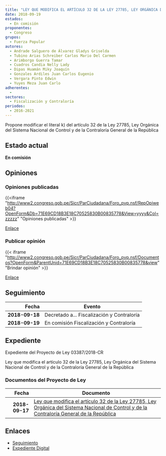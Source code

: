 ```yaml
---
title: "LEY QUE MODIFICA EL ARTÍCULO 32 DE LA LEY 27785, LEY ORGÁNICA DEL SISTEMA NACIONAL DE CONTROL Y DE LA CONTRALORÍA GENERAL DE LA REPÚBLICA"
date: 2018-09-19
estados: 
  - En comisión
proponentes: 
  - Congreso
grupos: 
  - Fuerza Popular
autores: 
  - Andrade Salguero de Álvarez Gladys Griselda
  - Tubino Arias Schreiber Carlos Mario Del Carmen
  - Arimborgo Guerra Tamar
  - Cuadros Candia Nelly Lady
  - Dipas Huamán Miky Joaquín
  - Gonzales Ardiles Juan Carlos Eugenio
  - Vergara Pinto Edwin
  - Yuyes Meza Juan Carlo
adherentes: 
  - 
sectores: 
  - Fiscalización y Contraloría
periodos: 
  - 2016-2021
---
```


Propone modificar el literal k) del artículo 32 de la Ley 27785, Ley Orgánica del Sistema Nacional de Control y de la Contraloría General de la República


## Estado actual

**En comisión**

## Opiniones

### Opiniones publicadas

{{<iframe "http://www2.congreso.gob.pe/Sicr/ParCiudadana/Foro_pvp.nsf/RepOpiweb04?OpenForm&Db=71E69CD18B3E18C70525830B00835778&View=yyyy&Col=zzzzz" "Opiniones publicadas" >}}

[Enlace](http://www2.congreso.gob.pe/Sicr/ParCiudadana/Foro_pvp.nsf/RepOpiweb04?OpenForm&Db=71E69CD18B3E18C70525830B00835778&View=yyyy&Col=zzzzz)
### Publicar opinión

{{< iframe "http://www2.congreso.gob.pe/Sicr/ParCiudadana/Foro_pvp.nsf/Documentos?OpenForm&ParentUnid=71E69CD18B3E18C70525830B00835778&view" "Brindar opinión" >}}

[Enlace](http://www2.congreso.gob.pe/Sicr/ParCiudadana/Foro_pvp.nsf/Documentos?OpenForm&ParentUnid=71E69CD18B3E18C70525830B00835778&view)

## Seguimiento

| Fecha | Evento |
|------:|--------|
| **2018-09-18** | Decretado a... Fiscalización y Contraloría|
| **2018-09-19** | En comisión Fiscalización y Contraloría|


## Expediente

Expediente del Proyecto de Ley 03387/2018-CR

Ley que modifica el artículo 32 de la Ley 27785, Ley Orgánica del Sistema Nacional de Control y de la Contraloría General de la República


### Documentos del Proyecto de Ley

| Fecha | Documento |
|------:|--------|
| **2018-09-17** | [Ley que modifica el artículo 32 de la Ley 27785, Ley Orgánica del Sistema Nacional de Control y de la Contraloría General de la República](http://www.leyes.congreso.gob.pe/Documentos/2016_2021/Proyectos_de_Ley_y_de_Resoluciones_Legislativas/PL0338720180917..pdf) |

## Enlaces 

- [Seguimiento](http://www2.congreso.gob.pe/Sicr/TraDocEstProc/CLProLey2016.nsf/f7fff46988ca05b1052578e100829cc7/373c0d1d64469dc70525830b0076dc3b?OpenDocument)
- [Expediente Digital](http://www2.congreso.gob.pe/Sicr/TraDocEstProc/CLProLey2016.nsf/f7fff46988ca05b1052578e100829cc7/373c0d1d64469dc70525830b0076dc3b?OpenDocument&Click=05257FB7005EB655.eb71d0cf91d8294e05256cdf006b5706/$Body/0.1C6C)
